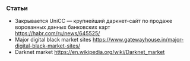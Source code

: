 
### Статьи

- Закрывается UniCC — крупнейший даркнет-сайт по продаже ворованных данных банковских карт https://habr.com/ru/news/645525/
- Major digital black market sites https://www.gatewayhouse.in/major-digital-black-market-sites/
- Darknet market https://en.wikipedia.org/wiki/Darknet_market